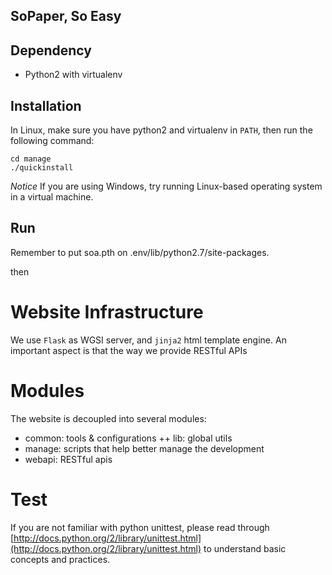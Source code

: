 ## SoPaper, So Easy

## Dependency

  + Python2 with virtualenv

## Installation

In Linux, make sure you have python2 and virtualenv in ``PATH``, then run the following command:

	cd manage
	./quickinstall

*Notice* If you are using Windows, try running Linux-based operating system in a virtual machine.

## Run

Remember to put soa.pth on .env/lib/python2.7/site-packages.

then


# Website Infrastructure
We use ``Flask`` as WGSI server, and ``jinja2`` html template engine.
An important aspect is that the way we provide RESTful APIs

# Modules
The website is decoupled into several modules:

  + common: tools & configurations
  ++ lib: global utils
  + manage: scripts that help better manage the development
  + webapi: RESTful apis


# Test
If you are not familiar with python unittest, please read through [http://docs.python.org/2/library/unittest.html](http://docs.python.org/2/library/unittest.html)
to understand basic concepts and practices.
